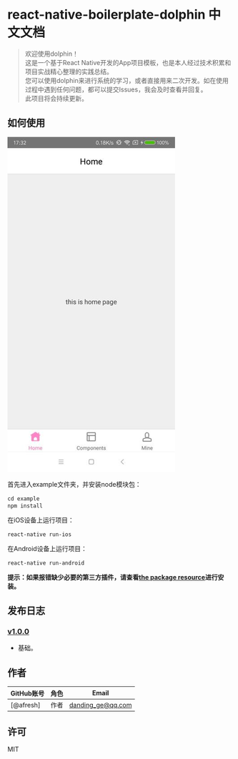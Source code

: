 # react-native-boilerplate-dolphin 中文文档

> 欢迎使用dolphin！  
> 这是一个基于React Native开发的App项目模板，也是本人经过技术积累和项目实战精心整理的实践总结。  
> 您可以使用dolphin来进行系统的学习，或者直接用来二次开发。如在使用过程中遇到任何问题，都可以提交Issues，我会及时查看并回复。  
> 此项目将会持续更新。

## 如何使用

![示例](../demo.jpg '示例')

首先进入example文件夹，并安装node模块包：
```
cd example
npm install
```
在iOS设备上运行项目：
```
react-native run-ios
```
在Android设备上运行项目：
```
react-native run-android
```
**提示：如果报错缺少必要的第三方插件，请查看[the package resource](https://github.com/afresh/react-native-boilerplate-dolphin/blob/master/docs/package.md)进行安装。**

## 发布日志

### [v1.0.0](https://github.com/afresh/react-native-boilerplate-dolphin/releases/tag/v1.0.0)
 * 基础。

## 作者

| GitHub账号        | 角色    | Email                 |
| ------------- | ------- | --------------------- |
| [@afresh]     | 作者  | danding_ge@qq.com |

## 许可

MIT
